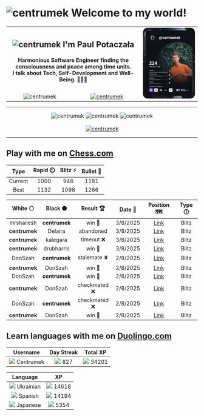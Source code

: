 <h1>
  <img
    src="https://emojis.slackmojis.com/emojis/images/1531849430/4246/blob-sunglasses.gif"
    width="30"
    alt="centrumek"
  />
  Welcome to my world!
</h1>

<table>
  <tbody>
    <tr>
      <td align="center" width="70%" colspan="2">
        <h2>
          <img
            src="https://raw.githubusercontent.com/MartinHeinz/MartinHeinz/master/wave.gif"
            width="30px"
            alt="centrumek"
          />
          I'm Paul Potaczała
        </h2>
        <h4>
          Harmonious Software Engineer finding the consciousness and peace among time units.
          <br/>
          I talk about Tech, Self-Development and Well-Being. 🌿🧘🚀
        </h4>
      </td>
      <td width="30%" rowspan="2">
        <a href="https://app.daily.dev/centrumek">
          <img
            src="./devcard.svg"
            alt="centrumek"
          />
        </a>
      </td>
    </tr>
    <tr align="center">
      <td>
        <img
          src="https://komarev.com/ghpvc/?username=centrumek&label=visitors&color=0e75b6&style=flat"
          alt="centrumek"
        >
      </td>
      <td>
        <a href="https://stackoverflow.com/users/14496012/centrumek">
          <img
            src="https://stackoverflow.com/users/flair/14496012.png?theme=dark"
            alt="centrumek"
          >
        </a>
      </td>
    </tr>
  </tbody>
</table>

---
<div align="center">
  <img 
    src="https://github-readme-stats.vercel.app/api?username=centrumek&show_icons=true&count_private=true&theme=dark&hide_border=true&hide=issues,contribs&bg_color=00000000"
    alt="centrumek"
  />
  <img
    src="https://github-readme-stats.vercel.app/api/top-langs/?username=centrumek&layout=compact&hide_border=true&theme=dark&bg_color=00000000&langs_count=6&exclude_repo=air-statistic-app"
    alt="centrumek"
  />
  <img 
    src="https://github-readme-streak-stats.herokuapp.com?user=centrumek&theme=dark&hide_border=true&background=FFFFFF00"
    alt="centrumek"
  />
  <br/>
  <br/>
  <a href="https://www.buymeacoffee.com/centrumek">
    <img
      src="https://cdn.buymeacoffee.com/buttons/v2/default-orange.png"
      height="50"
      width="210"
      alt="centrumek"
    />
  </a>
</div>

---

## Play with me on [Chess.com](https://www.chess.com/member/centrumek)

<div align="center">
<!--START_SECTION:chessStats-->
<!-- Automatically generated with https://github.com/Balastrong/chess-stats-action -->

| Type | Rapid ⏲️ | Blitz ⚡ | Bullet 🔫 |
|:---:|:---:|:---:|:---:|
| Current | 1000 | 946 | 1181 |
| Best | 1132 | 1098 | 1266 |

| White ⚪ | Black ⚫ | Result 🏆 | Date 📅 | Position 🗺️ | Type 🕕 |
|:---:|:---:|:---:|:---:|:---:|:---:|
| mrshailesh | **centrumek** | win 🥇 | 3/8/2025 | <a href="http://www.ee.unb.ca/cgi-bin/tervo/fen.pl?select=8/7p/6pP/p2k4/PP1P4/3R3P/1K6/8 w - - 3 45">Link</a> | Blitz |
| **centrumek** | Delaira | abandoned  | 3/8/2025 | <a href="http://www.ee.unb.ca/cgi-bin/tervo/fen.pl?select=8/8/5p2/8/8/8/4K1k1/5q2 w - - 0 50">Link</a> | Blitz |
| **centrumek** | kalegara | timeout ❌ | 3/8/2025 | <a href="http://www.ee.unb.ca/cgi-bin/tervo/fen.pl?select=1R6/1R1n2kp/p1p3p1/4q1P1/4p2P/4PbK1/2r5/8 w - - 5 40">Link</a> | Blitz |
| **centrumek** | drubharris | win 🥇 | 3/8/2025 | <a href="http://www.ee.unb.ca/cgi-bin/tervo/fen.pl?select=r1b1k2r/p1n2p2/2p1pR1p/6p1/2P3P1/3B3P/PP1B4/RN4K1 b kq - 0 20">Link</a> | Blitz |
| DonSzah | **centrumek** | stalemate ⏸️ | 2/8/2025 | <a href="http://www.ee.unb.ca/cgi-bin/tervo/fen.pl?select=Q7/2k1K3/8/8/1Q6/8/8/8 b - - 0 72">Link</a> | Blitz |
| **centrumek** | DonSzah | win 🥇 | 2/8/2025 | <a href="http://www.ee.unb.ca/cgi-bin/tervo/fen.pl?select=4Rk2/3p4/3N1K1p/8/r4P2/8/8/8 b - - 1 40">Link</a> | Blitz |
| DonSzah | **centrumek** | win 🥇 | 2/8/2025 | <a href="http://www.ee.unb.ca/cgi-bin/tervo/fen.pl?select=rn2k1nr/2p2pb1/1p1p2p1/p5Bp/2P4P/1P2Pb2/P7/2R1KB1q w kq - 0 21">Link</a> | Blitz |
| **centrumek** | DonSzah | checkmated ❌ | 2/8/2025 | <a href="http://www.ee.unb.ca/cgi-bin/tervo/fen.pl?select=2r2k2/1Rp2p2/3p4/6B1/p1P5/P4R2/4Q1K1/6qr w - - 3 35">Link</a> | Blitz |
| DonSzah | **centrumek** | checkmated ❌ | 2/8/2025 | <a href="http://www.ee.unb.ca/cgi-bin/tervo/fen.pl?select=1k1r4/1Qp5/1p6/2N5/1p6/P3K3/5P2/7R b - - 3 29">Link</a> | Blitz |
| **centrumek** | DonSzah | win 🥇 | 2/8/2025 | <a href="http://www.ee.unb.ca/cgi-bin/tervo/fen.pl?select=8/2R2p2/1Pkp2b1/p1pq4/8/1RK5/P6r/8 b - - 11 41">Link</a> | Blitz |

<!--END_SECTION:chessStats-->
</div>

## Learn languages with me on [Duolingo.com](https://www.duolingo.com/profile/Centrumek)

<div align="center">
<!--START_SECTION:duolingoStats-->
<!-- Automatically generated with https://github.com/centrumek/duolingo-readme-stats-->

| Username | Day Streak | Total XP |
|:---:|:---:|:---:|
| <img src="https://raw.githubusercontent.com/centrumek/duolingo-readme-stats/main/assets/duolingo.png" height="12"> Centrumek | <img src="https://raw.githubusercontent.com/centrumek/duolingo-readme-stats/main/assets/streakactive.svg" height="12"> 827 | <img src="https://raw.githubusercontent.com/centrumek/duolingo-readme-stats/main/assets/xp.svg" height="12"> 34201 | <img src="https://raw.githubusercontent.com/centrumek/duolingo-readme-stats/main/assets/xp.svg" height="12"> 0 |

| Language | XP |
|:---:|:---:|
| <img src="https://raw.githubusercontent.com/centrumek/duolingo-readme-stats/main/assets/langs/ukrainian.svg" height="12"> Ukrainian | <img src="https://raw.githubusercontent.com/centrumek/duolingo-readme-stats/main/assets/xp.svg" height="12"> 14618 |
| <img src="https://raw.githubusercontent.com/centrumek/duolingo-readme-stats/main/assets/langs/spanish.svg" height="12"> Spanish | <img src="https://raw.githubusercontent.com/centrumek/duolingo-readme-stats/main/assets/xp.svg" height="12"> 14194 |
| <img src="https://raw.githubusercontent.com/centrumek/duolingo-readme-stats/main/assets/langs/japanese.svg" height="12"> Japanese | <img src="https://raw.githubusercontent.com/centrumek/duolingo-readme-stats/main/assets/xp.svg" height="12"> 5354 |

<!--END_SECTION:duolingoStats-->
</div>
<!--
**centrumek/centrumek** is a ✨ _special_ ✨ repository because its `README.md` (this file) appears on your GitHub profile.

Here are some ideas to get you started:

- 🔭 I’m currently working on ...
- 🌱 I’m currently learning ...
- 👯 I’m looking to collaborate on ...
- 🤔 I’m looking for help with ...
- 💬 Ask me about ...
- 📫 How to reach me: ...
- 😄 Pronouns: ...
- ⚡ Fun fact: ...
-->
